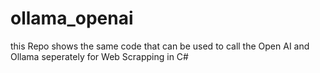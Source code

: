 # ollama_openai
this Repo shows the same code that can be used to call the Open AI and Ollama seperately for Web Scrapping in C#
